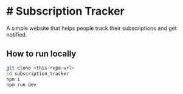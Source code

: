 # # Subscription Tracker

A simple website that helps people track their subscriptions and get notified.


## How to run locally

```bash
git clone <this-repo-url>
cd subscription_tracker
npm i
npm run dev
```
